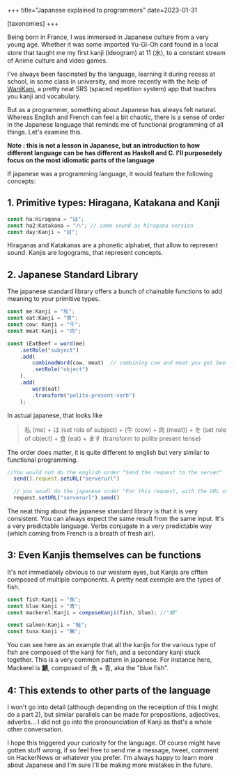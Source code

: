 +++
title="Japanese explained to programmers"
date=2023-01-31

[taxonomies]
+++

Being born in France, I was immersed in Japanese culture from a very young age. Whether it was some imported Yu-Gi-Oh card found in a local store that taught me my first kanji (ideogram) at 11 (水), to a constant stream of Anime culture and video games.

I've always been fascinated by the language, learning it during recess at school, in some class in university, and more recently with the help of [WaniKani](https://www.wanikani.com/), a pretty neat SRS (spaced repetition system) app that teaches you kanji and vocabulary.

But as a programmer, something about Japanese has always felt natural. Whereas English and French can feel a bit chaotic, there is a sense of order in the Japanese language that reminds me of functional programming of all things. Let's examine this.

<!-- more -->

**Note : this is not a lesson in Japanese, but an introduction to how different language can be has different as Haskell and C. I'll purposedely focus on the most idiomatic parts of the language**

If japanese was a programming language, it would feature the following concepts:

## 1. Primitive types: Hiragana, Katakana and Kanji

```typescript
const ha:Hiragana = "は";
const ha2:Katakana = "ハ"; // same sound as hiragana version
const day:Kanji = "日";
```

Hiraganas and Katakanas are a phonetic alphabet, that allow to represent sound. Kanjis are logograms, that represent concepts.

## 2. Japanese Standard Library

The japanese standard library offers a bunch of chainable functions to add meaning to your primitive types.

```typescript
const me:Kanji = "私";
const eat:Kanji = "食";
const cow: Kanji = "牛";
const meat:Kanji = "肉";

const iEatBeef = word(me)
    .setRole("subject")
    .add(
        combinedWord(cow, meat)  // combining cow and meat you get beef
        .setRole("object")
    ),
    .add(
        word(eat)
        .transform("polite-present-verb")
    );
```

In actual japanese, that looks like

> 私 (me) + は (set role of subject) + (牛 (cow) + 肉 (meat)) + を (set role of object) + 食 (eat) + ます (transform to polite present tense)

The order does matter, it is quite different to english but very similar to functional programming.


```typescript
//You would not do the english order "Send the request to the server"
  send().request.setURL("serverurl")

  // you woudl do the japanese order "For this request, with the URL xxx, send it to the server"
  request.setURL("serverurl").send()
```

The neat thing about the japanese standard library is that it is very consistent. You can always expect the same result from the same input. It's a very predictable language. Verbs conjugate in a very predictable way (which coming from French is a breath of fresh air).

## 3: Even Kanjis themselves can be functions

It's not immediately obvious to our western eyes, but Kanjis are offten composed of multiple components. A pretty neat exemple are the types of fish.

```typescript
const fish:Kanji = "魚";
const blue:Kanji = "青";
const mackerel:Kanji = composeKanji(fish, blue); //"鯖"

const salmon:Kanji = "鮭";
const tuna:Kanji = "鮪";
```

You can see here as an example that all the kanjis for the various type of fish are composed of the kanji for fish, and a secondary kanji stuck together. This is a very common pattern in japanese. For instance here, Mackerel is **鯖**, composed of 魚 + 青, aka the "blue fish".


## 4: This extends to other parts of the language

I won't go into detail (although depending on the receiption of this I might do a part 2), but similar parallels can be made for prepositions, adjectives, adverbs... I did not go into the pronounciation of Kanji as that's a whole other conversation. 

I hope this triggered your curiosity for the language. Of course might have gotten stuff wrong, if so feel free to send me a message, tweet, comment on HackerNews or whatever you prefer. I'm always happy to learn more about Japanese and I'm sure I'll be making more mistakes in the future.